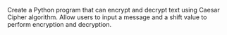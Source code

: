 Create a Python program that can encrypt and decrypt text using Caesar Cipher algorithm. Allow users to input a message and a shift value to perform encryption and decryption.


